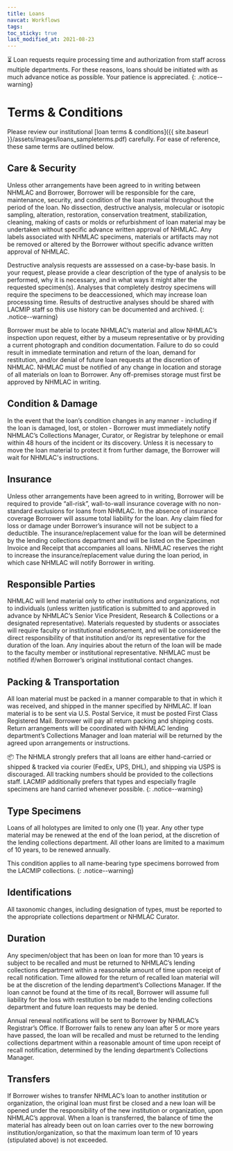 ```yaml
---
title: Loans
navcat: Workflows
tags:
toc_sticky: true
last_modified_at: 2021-08-23
---
```


:hourglass_flowing_sand: Loan requests require processing time and authorization from staff across multiple departments. For these reasons, loans should be initiated with as much advance notice as possible. Your patience is appreciated.
{: .notice--warning}

# Terms & Conditions

Please review our institutional [loan terms & conditions]({{ site.baseurl }}/assets/images/loans_sampleterms.pdf) carefully. For ease of reference, these same terms are outlined below.

## Care & Security
Unless other arrangements have been agreed to in writing between NHMLAC and Borrower, Borrower will be responsible for the care, maintenance, security, and condition of the loan material throughout the period of the loan. No dissection, destructive analysis, molecular or isotopic sampling, alteration, restoration, conservation treatment, stabilization, cleaning, making of casts or molds or refurbishment of loan material may be undertaken without specific advance written approval of NHMLAC. Any labels associated with NHMLAC specimens, materials or artifacts may not be removed or altered by the Borrower without specific advance written approval of NHMLAC.

Destructive analysis requests are asssessed on a case-by-base basis. In your request, please provide a clear description of the type of analysis to be performed, why it is necessary, and in what ways it might alter the requested specimen(s). Analyses that completely destroy specimens will require the specimens to be deaccessioned, which may increase loan processsing time. Results of destructive analyses should be shared with LACMIP staff so this use history can be documented and archived.
{: .notice--warning}

Borrower must be able to locate NHMLAC’s material and allow NHMLAC’s inspection upon request, either by a museum representative or by providing a current photograph and condition documentation. Failure to do so could result in immediate termination and return of the loan, demand for restitution, and/or denial of future loan requests at the discretion of NHMLAC. NHMLAC must be notified of any change in location and storage of all materials on loan to Borrower. Any off-premises storage must first be approved by NHMLAC in writing.

## Condition & Damage
In the event that the loan’s condition changes in any manner - including if the loan is damaged, lost, or stolen - Borrower must immediately notify NHMLAC’s Collections Manager, Curator, or Registrar by telephone or email within 48 hours of the incident or its discovery. Unless it is necessary to move the loan material to protect it from further damage, the Borrower will wait for NHMLAC's instructions.

## Insurance
Unless other arrangements have been agreed to in writing, Borrower will be required to provide “all-risk”, wall-to-wall insurance coverage with no non-standard exclusions for loans from NHMLAC. In the absence of insurance coverage Borrower will assume total liability for the loan. Any claim filed for loss or damage under Borrower’s insurance will not be subject to a deductible. The insurance/replacement value for the loan will be determined by the lending collections department and will be listed on the Specimen Invoice and Receipt that accompanies all loans. NHMLAC reserves the right to increase the insurance/replacement value during the loan period, in which case NHMLAC will notify Borrower in writing.

## Responsible Parties
NHMLAC will lend material only to other institutions and organizations, not to individuals (unless written justification is submitted to and approved in advance by NHMLAC’s Senior Vice President, Research & Collections or a designated representative). Materials requested by students or associates will require faculty or institutional endorsement, and will be considered the direct responsibility of that institution and/or its representative for the duration of the loan. Any inquiries about the return of the loan will be made to the faculty member or institutional representative. NHMLAC must be notified if/when Borrower’s original institutional contact changes.

## Packing & Transportation
All loan material must be packed in a manner comparable to that in which it was received, and shipped in the manner specified by NHMLAC. If loan material is to be sent via U.S. Postal Service, it must be posted First Class Registered Mail. Borrower will pay all return packing and shipping costs. Return arrangements will be coordinated with NHMLAC lending department’s Collections Manager and loan material will be returned by the agreed upon arrangements or instructions.

:package: The NHMLA strongly prefers that all loans are either hand-carried or shipped & tracked via courier (FedEx, UPS, DHL), and shipping via USPS is discouraged. All tracking numbers should be provided to the collections staff. LACMIP additionally prefers that types and especially fragile specimens are hand carried whenever possible.
{: .notice--warning}

## Type Specimens
Loans of all holotypes are limited to only one (1) year. Any other type material may be renewed at the end of the loan period, at the discretion of the lending collections department. All other loans are limited to a maximum of 10 years, to be renewed annually.

This condition applies to all name-bearing type specimens borrowed from the LACMIP collections.
{: .notice--warning}

## Identifications
All taxonomic changes, including designation of types, must be reported to the appropriate collections department or NHMLAC Curator.

## Duration
Any specimen/object that has been on loan for more than 10 years is subject to be recalled and must be returned to NHMLAC’s lending collections department within a reasonable amount of time upon receipt of recall notification. Time allowed for the return of recalled loan material will be at the discretion of the lending department’s Collections Manager. If the loan cannot be found at the time of its recall, Borrower will assume full liability for the loss with restitution to be made to the lending collections department and future loan requests may be denied.

Annual renewal notifications will be sent to Borrower by NHMLAC’s Registrar’s Office. If Borrower fails to renew any loan after 5 or more years have passed, the loan will be recalled and must be returned to the lending collections department within a reasonable amount of time upon receipt of recall notification, determined by the lending department’s Collections Manager.

## Transfers
If Borrower wishes to transfer NHMLAC’s loan to another institution or organization, the original loan must first be closed and a new loan will be opened under the responsibility of the new institution or organization, upon NHMLAC’s approval. When a loan is transferred, the balance of time the material has already been out on loan carries over to the new borrowing institution/organization, so that the maximum loan term of 10 years (stipulated above) is not exceeded.

